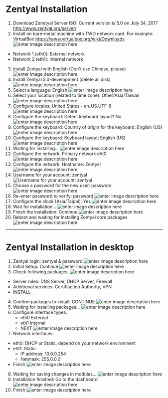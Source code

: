 Zentyal Installation
===============
1. Download Zenetyal Server ISO: Current version is 5.0 on July 24, 2017 http://www.zentyal.org/server/
2. Install on bare-metal machine with TWO network card. For example: VirtualBox https://www.virtualbox.org/wiki/Downloads ![enter image description here](https://lh3.googleusercontent.com/-lV8dMIh2h3s/WXYLQz0r6zI/AAAAAAADOv4/Bcx2_ri-15INl2ej9jwE0ZbJ5wYuoF-5ACHMYCw/s0/2017-07-24_22-57-42.png)
 - Network 1 (eth0): External network
 - Network 2 (eth1): Internal network 
3. Install Zentyal with English (Don't use Chinese, please) ![enter image description here](https://lh3.googleusercontent.com/-MvcoHFWdKtY/WXYMBA0i1KI/AAAAAAADOwA/tz1fdFDMIZACEWs5Xi6xmrmM-Ib17UnbwCHMYCw/s0/2017-07-24_23-00-56.png)
4. Install Zentyal 5.0-development (delete all disk) ![enter image description here](https://lh3.googleusercontent.com/-6CtyW-zvEGQ/WXYMdJsGpDI/AAAAAAADOwE/c3DdEXHAspgZZGC4vVPcunce0hm0EcMdQCHMYCw/s0/2017-07-24_23-02-47.png)
5. Select a language: English ![enter image description here](https://lh3.googleusercontent.com/-c_uAGF026aE/WXYMzOAGd0I/AAAAAAADOwI/VX2bSrlRKEARavClTRHIbrmnBYQHMkn4ACHMYCw/s0/2017-07-24_23-04-15.png)
6. Select your location (related to time zone): Other/Asia/Taiwan ![enter image description here](https://lh3.googleusercontent.com/-kwcM_q8gTJo/WXYNTFeFoxI/AAAAAAADOwM/2-wxH-8zRTYeKkfWVzMUiYFBSQv4YndJACHMYCw/s0/2017-07-24_23-06-24.png)
7. Configure locales: United States - en_US.UTF-8 ![enter image description here](https://lh3.googleusercontent.com/-tVSvzUJQEsU/WXYNh_e3_II/AAAAAAADOwQ/vMw0Ic5HltEt8Vz_gdGPRG7qzXw6fQuyACHMYCw/s0/2017-07-24_23-07-23.png)
8. Configure the keyboard: Detect keyboard layout? No ![enter image description here](https://lh3.googleusercontent.com/-TFAQ8hbZU0k/WXYNyl9fqeI/AAAAAAADOwU/oC3yXB7u3SUQr7HIoXrzwIkvBdbZUoFdACHMYCw/s0/2017-07-24_23-08-30.png)
9. Configure the keyboard: Country of origin for the keyboard: English (US) ![enter image description here](https://lh3.googleusercontent.com/-ke_aGHxVMuE/WXYN7mmp6iI/AAAAAAADOwY/mpDxZnWwOzUEk7r4aYAYu1w4ohVv5OhFwCHMYCw/s0/2017-07-24_23-09-06.png)
10. Configure the keyboard: Keyboard layout: English (US) ![enter image description here](https://lh3.googleusercontent.com/-4uf1xa6Py9g/WXYQOcLJzNI/AAAAAAADOwk/pyPcKwBd2pASmmLy1BfzH2lirJA3sE8NACHMYCw/s0/2017-07-24_23-18-53.png)
11. Waiting for installing... ![enter image description here](https://lh3.googleusercontent.com/-8c2ziWWBZsg/WXYQ35KTG9I/AAAAAAADOwo/XOKUCa7fAmAAPjMwY8G8wGcsyKp3eaMuACHMYCw/s0/2017-07-24_23-21-39.png)
12. Configure the network: Primary network eht0 ![enter image description here](https://lh3.googleusercontent.com/-Eg3oawwXJso/WXYRHMXnzPI/AAAAAAADOws/HHWfPC2msj4vON0gzsp_QWKustDekcPggCHMYCw/s0/2017-07-24_23-22-29.png) 
13. Configure the network: Hostname: Zentyal ![enter image description here](https://lh3.googleusercontent.com/-CXFJcjDhfVA/WXYRRW553MI/AAAAAAADOww/KqEoIc8kBi4WpI9YwJgQ1YW_Aln952ikwCHMYCw/s0/2017-07-24_23-23-21.png) 
14. Username for your account: zentyal ![Username for your account: zentyal](https://lh3.googleusercontent.com/-82jXCFQSG8c/WXYRu5SsDnI/AAAAAAADOw4/OJSYlK4NscwBwyME9GwiZtRyzimGNbNAQCHMYCw/s0/2017-07-24_23-25-19.png)
15. Choose a password for the new user: password ![enter image description here](https://lh3.googleusercontent.com/-HDjr2iFxVsY/WXYR3HKA5DI/AAAAAAADOw8/IeWGChLu168rMMp4mFfhvEuK1ih6kATPwCHMYCw/s0/2017-07-24_23-25-52.png)
16. Re-enter password to verify: password ![enter image description here](https://lh3.googleusercontent.com/-vT9cC01J66o/WXYSAiQ4bkI/AAAAAAADOxA/E9nbFHMvaF4p3VRW67dMRTaTg2PWX_DYQCHMYCw/s0/2017-07-24_23-26-30.png)
17. Configure the clock (Asia/Taipei): Yes ![enter image description here](https://lh3.googleusercontent.com/-Xv-fZ1zeeYA/WXYST7vzgsI/AAAAAAADOxI/z2aaM4uqf1Ee921FqMwof5BBl9QaT3a8QCHMYCw/s0/2017-07-24_23-27-47.png)
18. Wait for installation... ![enter image description here](https://lh3.googleusercontent.com/-y71RmBxJUXE/WXYSgYoXLcI/AAAAAAADOxM/eLw9oilGhA4621meOqtaEJuxT1wYmQv1gCHMYCw/s0/2017-07-24_23-28-37.png)
19. Finish the installation: Continue  ![enter image description here](https://lh3.googleusercontent.com/-Qnd2lN11vvo/WXagP7zo4QI/AAAAAAADOxs/6tNG_FcLM80H5PTUkeqi9bieJ3vdRjXyACHMYCw/s0/2017-07-25_09-33-22.png)
20. Reboot and waiting for installing Zentyal core packages ![enter image description here](https://lh3.googleusercontent.com/-ixPqe5aoopg/WXagm6IUObI/AAAAAAADOxw/JHiYED0pMBEA8bWFfeeyuejayAPKhRvzgCHMYCw/s0/2017-07-25_09-34-55.png)


----------


Zentyal Installation in desktop
===============

1. Zentyal login: zentyal & password 
![enter image description here](https://lh3.googleusercontent.com/-VpC3Y0OqOwM/WXcPBTp_mfI/AAAAAAADO3k/DK0MNgnbeosTMjBCjinGB_Pq-fO6FsBtQCHMYCw/s0/2017-07-25_17-21-00.png)
2. Initial Setup: Continue 
![enter image description here](https://lh3.googleusercontent.com/-r3NDXLENlrM/WXbAXAAEPiI/AAAAAAADOyk/wFrcQP7QkEAgIt0K8BnV2rwqmby7xcp7QCHMYCw/s0/2017-07-25_11-50-23.png)
3. Check following packages: 
![enter image description here](https://lh3.googleusercontent.com/-wCZ6LXL5xVw/WXcPl1WXR8I/AAAAAAADO3o/EmOyqUfrkvodOo-MifKJ-8W2nDLTP1pPgCHMYCw/s0/2017-07-25_17-28-20.png)
  - Server roles: DNS Server, DHCP Server, Firewall
  - Additional services: Certifiaction Authority, VPN
  - INSTALL
4. Confirm packages to install: CONTINUE 
![enter image description here](https://lh3.googleusercontent.com/-R98Fj-pUWGM/WXcP9VtD0wI/AAAAAAADO3w/RcO4xbpCcVoV2nc4-wi1HuBFqGEa3V9ZACHMYCw/s0/2017-07-25_17-29-54.png)
5. Waiting for installing packages... 
![enter image description here](https://lh3.googleusercontent.com/-aazhbwnLCmM/WXbBW6ujo4I/AAAAAAADOy0/VlPV3J43ENkN_z-oANt4kZKfGv2UiqnugCHMYCw/s0/2017-07-25_11-54-38.png)
6. Configure interface types:
	- eth0 External 
	- eth1 Internal
	- NEXT
![enter image description here](https://lh3.googleusercontent.com/-p7VLsahseqQ/WXbGsfWfzaI/AAAAAAADOzE/wu12cgesvWY9MUVI98ngN0NFCrKH6N1RgCHMYCw/s0/2017-07-25_12-17-24.png)
7. Network interfaces: 
  - eth0: DHCP or Static, depend on your network environment
  - eht1: Static: 
      - IP address: 10.0.0.254
      - Netmask: 255.0.0.0
  - Finish 
![enter image description here](https://lh3.googleusercontent.com/-VAqdauaXYhI/WXbHdrBes-I/AAAAAAADOzI/e61SKdwdA08bnksGdKi_AIqMvi9PKrAuwCHMYCw/s0/2017-07-25_12-20-40.png)
8. Waiting for saving changes in modules... 
![enter image description here](https://lh3.googleusercontent.com/-ZP7uRy67HxE/WXbH_O1wK3I/AAAAAAADOzM/P6PZqW7BjOMLDYehXTjzUqKnqjYMnkPAgCHMYCw/s0/2017-07-25_12-22-56.png)
9. Installation finished: Go to the dashboard 
![enter image description here](https://lh3.googleusercontent.com/-2ycU0GPFeH0/WXbIGkCF-dI/AAAAAAADOzQ/Er31VpCWuiYa-WNYdKGB8LGyMloFiwdIQCHMYCw/s0/2017-07-25_12-23-25.png)
10. Finish 
![enter image description here](https://lh3.googleusercontent.com/-JNWjG6dK2xs/WXbIRtLLGBI/AAAAAAADOzU/D00isQXIe_QCeFxKJ45sr7wcSsd6iR61ACHMYCw/s0/2017-07-25_12-24-09.png)